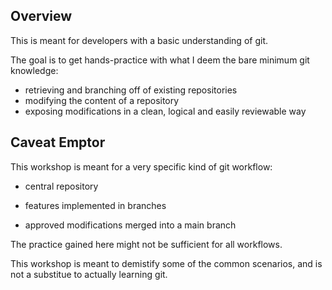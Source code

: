 ## Overview

This is meant for developers with a basic understanding of git.

The goal is to get hands-practice with what I deem the bare minimum git knowledge:

* retrieving and branching off of existing repositories
* modifying the content of a repository
* exposing modifications in a clean, logical and easily reviewable way


## Caveat Emptor

This workshop is meant for a very specific kind of git workflow:

* central repository

* features implemented in branches

* approved modifications merged into a main branch


The practice gained here might not be sufficient for all workflows.

This workshop is meant to demistify some of the common scenarios, and is not a substitue to actually learning git.
